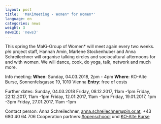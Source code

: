 ```yaml
---
layout: post
title:  'MaKiMeeting - Women* for Women*'
language: en
categories: news
weight: 3
newsID: 'news3'
---
```


This spring the MaKi-Group of Women* will meet again every two weeks. *pin* project staff, Hannah Amin, Marlene Stockenhuber and Anna Schreilechner will organise talking circles and sociocultural afternoons for and with women. We will dance, cook, do yoga, talk, network and much more. 

Info meeting:
**When**: Sunday, 04.03.2018, 2pm - 4pm
**Where**: KO-Alte Burse, Sonnenfelsgasse 19, 1010 Vienna
**Entry**: free of costs

Further dates: 
Sunday, 04.03.2018
Friday, 08.12.2017, 11am -1pm
Friday, 22.12.2017, 11am -1pm
Friday, 12.01.2017, 11am -1pm
Friday, 19.01.2017, 1pm  -3pm
Friday, 27.01.2017, 11am -1pm

Contact person: Anna Schreilechner, anna.schreilechner@pin.or.at, +43 680 40 64 706
Cooperation partners:[#openschoool](http://www.openschoool.org) und [KO-Alte Burse](http://www.ko-alteburse.at) 
